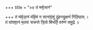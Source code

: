 +++
title = "०४ तं मर्मृजानं"

+++
तं म॑र्मृजा॒नं म॑हि॒षं न साना॑वं॒शुं दु॑हन्त्यु॒क्षणं॑ गिरि॒ष्ठाम् ।  
तं वा॑वशा॒नं म॒तयः॑ सचन्ते त्रि॒तो बि॑भर्ति॒ वरु॑णं समु॒द्रे ॥